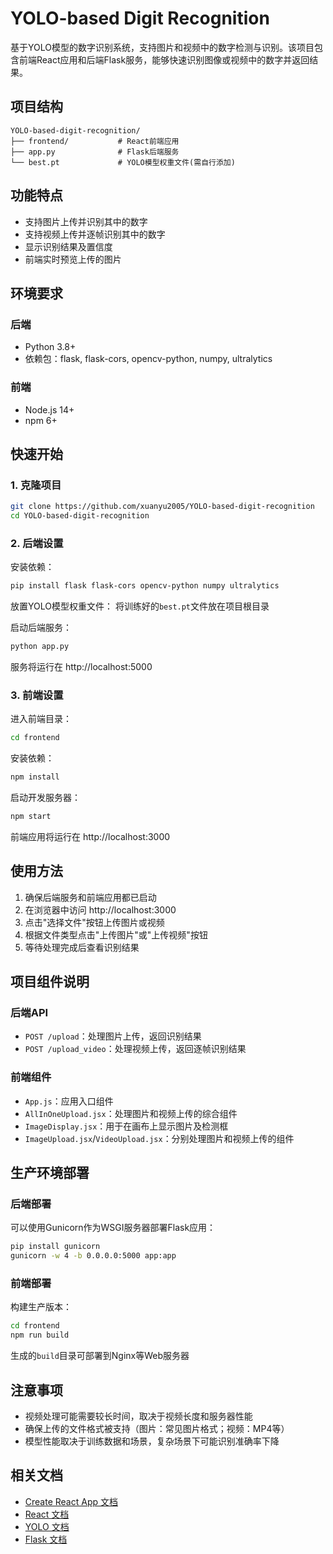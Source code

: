 # YOLO-based Digit Recognition

基于YOLO模型的数字识别系统，支持图片和视频中的数字检测与识别。该项目包含前端React应用和后端Flask服务，能够快速识别图像或视频中的数字并返回结果。

## 项目结构

```
YOLO-based-digit-recognition/
├── frontend/           # React前端应用
├── app.py              # Flask后端服务
└── best.pt             # YOLO模型权重文件(需自行添加)
```

## 功能特点

- 支持图片上传并识别其中的数字
- 支持视频上传并逐帧识别其中的数字
- 显示识别结果及置信度
- 前端实时预览上传的图片

## 环境要求

### 后端
- Python 3.8+
- 依赖包：flask, flask-cors, opencv-python, numpy, ultralytics

### 前端
- Node.js 14+
- npm 6+

## 快速开始

### 1. 克隆项目

```bash
git clone https://github.com/xuanyu2005/YOLO-based-digit-recognition
cd YOLO-based-digit-recognition
```

### 2. 后端设置

安装依赖：
```bash
pip install flask flask-cors opencv-python numpy ultralytics
```

放置YOLO模型权重文件：
将训练好的`best.pt`文件放在项目根目录

启动后端服务：
```bash
python app.py
```
服务将运行在 http://localhost:5000

### 3. 前端设置

进入前端目录：
```bash
cd frontend
```

安装依赖：
```bash
npm install
```

启动开发服务器：
```bash
npm start
```
前端应用将运行在 http://localhost:3000

## 使用方法

1. 确保后端服务和前端应用都已启动
2. 在浏览器中访问 http://localhost:3000
3. 点击"选择文件"按钮上传图片或视频
4. 根据文件类型点击"上传图片"或"上传视频"按钮
5. 等待处理完成后查看识别结果

## 项目组件说明

### 后端API

- `POST /upload`：处理图片上传，返回识别结果
- `POST /upload_video`：处理视频上传，返回逐帧识别结果

### 前端组件

- `App.js`：应用入口组件
- `AllInOneUpload.jsx`：处理图片和视频上传的综合组件
- `ImageDisplay.jsx`：用于在画布上显示图片及检测框
- `ImageUpload.jsx`/`VideoUpload.jsx`：分别处理图片和视频上传的组件

## 生产环境部署

### 后端部署

可以使用Gunicorn作为WSGI服务器部署Flask应用：
```bash
pip install gunicorn
gunicorn -w 4 -b 0.0.0.0:5000 app:app
```

### 前端部署

构建生产版本：
```bash
cd frontend
npm run build
```
生成的`build`目录可部署到Nginx等Web服务器

## 注意事项

- 视频处理可能需要较长时间，取决于视频长度和服务器性能
- 确保上传的文件格式被支持（图片：常见图片格式；视频：MP4等）
- 模型性能取决于训练数据和场景，复杂场景下可能识别准确率下降

## 相关文档

- [Create React App 文档](https://facebook.github.io/create-react-app/docs/getting-started)
- [React 文档](https://reactjs.org/)
- [YOLO 文档](https://docs.ultralytics.com/)
- [Flask 文档](https://flask.palletsprojects.com/)